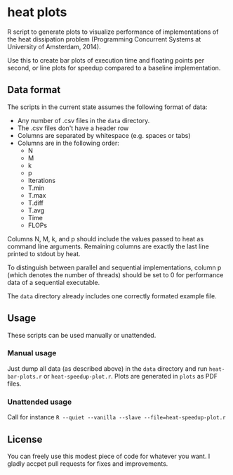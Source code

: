 heat plots
============

R script to generate plots to visualize performance of implementations of the heat dissipation problem (Programming Concurrent Systems at University of Amsterdam, 2014).

Use this to create bar plots of execution time and floating points per second, or line plots for speedup compared to a baseline implementation.

Data format
-----------

The scripts in the current state assumes the following format of data:

* Any number of .csv files in the `data` directory.
* The .csv files don't have a header row
* Columns are separated by whitespace (e.g. spaces or tabs)
* Columns are in the following order:
  + N
  + M
  + k
  + p
  + Iterations
  + T.min
  + T.max
  + T.diff
  + T.avg
  + Time
  + FLOPs

Columns N, M, k, and p should include the values passed to heat as command line arguments. Remaining columns are exactly the last line printed to stdout by heat.

To distinguish between parallel and sequential implementations, column p (which denotes the number of threads) should be set to 0 for performance data of a sequential executable.

The `data` directory already includes one correctly formated example file.

Usage
-----

These scripts can be used manually or unattended.

### Manual usage

Just dump all data (as described above) in the `data` directory and run `heat-bar-plots.r` or `heat-speedup-plot.r`. Plots are generated in `plots` as PDF files.

### Unattended usage

Call for instance `R --quiet --vanilla --slave --file=heat-speedup-plot.r`

License
-------

You can freely use this modest piece of code for whatever you want. I gladly accpet pull requests for fixes and improvements.


